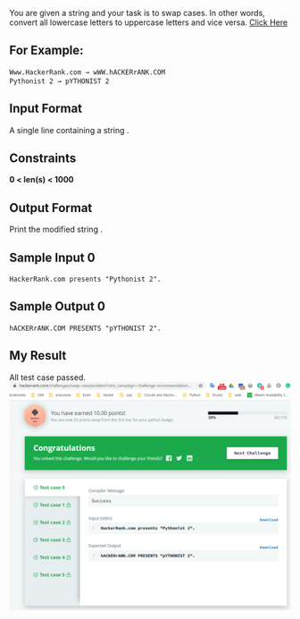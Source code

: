 You are given a string and your task is to swap cases. In other words, convert all lowercase letters to uppercase 
letters and vice versa. [Click Here](https://www.hackerrank.com/challenges/swap-case/problem)

## For Example:

    Www.HackerRank.com → wWW.hACKERrANK.COM
    Pythonist 2 → pYTHONIST 2
    
## Input Format

A single line containing a string .

## Constraints

**0 < len(s) < 1000**

## Output Format

Print the modified string .

## Sample Input 0

    HackerRank.com presents "Pythonist 2".

## Sample Output 0

    hACKERrANK.COM PRESENTS "pYTHONIST 2".
    
## My Result

All test case passed.
![test case passed](test_case_passed.png)